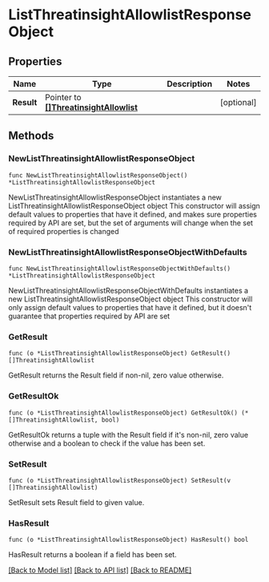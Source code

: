# ListThreatinsightAllowlistResponseObject

## Properties

Name | Type | Description | Notes
------------ | ------------- | ------------- | -------------
**Result** | Pointer to [**[]ThreatinsightAllowlist**](ThreatinsightAllowlist.md) |  | [optional] 

## Methods

### NewListThreatinsightAllowlistResponseObject

`func NewListThreatinsightAllowlistResponseObject() *ListThreatinsightAllowlistResponseObject`

NewListThreatinsightAllowlistResponseObject instantiates a new ListThreatinsightAllowlistResponseObject object
This constructor will assign default values to properties that have it defined,
and makes sure properties required by API are set, but the set of arguments
will change when the set of required properties is changed

### NewListThreatinsightAllowlistResponseObjectWithDefaults

`func NewListThreatinsightAllowlistResponseObjectWithDefaults() *ListThreatinsightAllowlistResponseObject`

NewListThreatinsightAllowlistResponseObjectWithDefaults instantiates a new ListThreatinsightAllowlistResponseObject object
This constructor will only assign default values to properties that have it defined,
but it doesn't guarantee that properties required by API are set

### GetResult

`func (o *ListThreatinsightAllowlistResponseObject) GetResult() []ThreatinsightAllowlist`

GetResult returns the Result field if non-nil, zero value otherwise.

### GetResultOk

`func (o *ListThreatinsightAllowlistResponseObject) GetResultOk() (*[]ThreatinsightAllowlist, bool)`

GetResultOk returns a tuple with the Result field if it's non-nil, zero value otherwise
and a boolean to check if the value has been set.

### SetResult

`func (o *ListThreatinsightAllowlistResponseObject) SetResult(v []ThreatinsightAllowlist)`

SetResult sets Result field to given value.

### HasResult

`func (o *ListThreatinsightAllowlistResponseObject) HasResult() bool`

HasResult returns a boolean if a field has been set.


[[Back to Model list]](../README.md#documentation-for-models) [[Back to API list]](../README.md#documentation-for-api-endpoints) [[Back to README]](../README.md)



